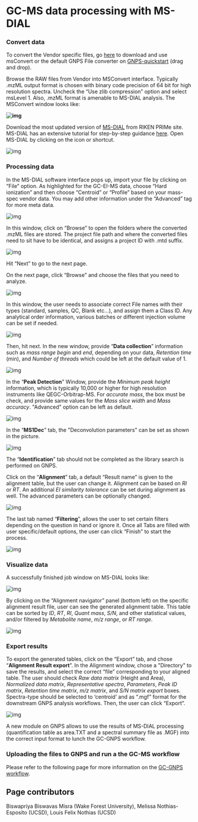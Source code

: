 # GC-MS data processing with MS-DIAL

### Convert data

To convert the Vendor specific files, go [here](http://proteowizard.sourceforge.net/download.html) to download and use msConvert or the default GNPS File converter on [GNPS-quickstart](https://gnps-quickstart.ucsd.edu/conversion) (drag and drop).  

Browse the RAW files from Vendor into MSConvert interface. Typically .mzML output format is chosen with binary code precision of 64 bit for high resolution spectra. Uncheck the “Use zlib compression” option and select msLevel 1. Also, .mzML format is amenable to MS-DIAL analysis. The MSConvert window looks like:  

**![img](img/GC-MS_documentation/Fig_20.png)**

Download the most updated version of [MS-DIAL](https://www.ncbi.nlm.nih.gov/pmc/articles/PMC4449330/) from RIKEN PRIMe site. MS-DIAL has an extensive tutorial  for step-by-step guidance [here](https://mtbinfo-team.github.io/mtbinfo.github.io/MS-DIAL/tutorial.html). Open MS-DIAL by clicking on the icon or shortcut.  

![img](img/GC-MS_documentation/Fig_22.png)

### Processing data

In the MS-DIAL software interface pops up, import your file by clicking on “File” option. As highlighted for the GC-EI-MS data, choose “Hard ionization” and then choose “Centroid” or “Profile” based on your mass-spec vendor data. You may add other information under the “Advanced” tag for more meta data.  

![img](img/GC-MS_documentation/Fig_24.png)

In this window, click on “Browse” to open the folders where the converted .mzML files are stored. The project file path and where the converted files need to sit have to be identical, and assigns a project ID with .mtd suffix.

![img](img/GC-MS_documentation/Fig_25.png)

Hit “Next” to go to the next page.

On the next page, click “Browse” and choose the files that you need to analyze.

![img](img/GC-MS_documentation/Fig_28.png)

In this window, the user needs to associate correct File names with their types (standard, samples, QC, Blank etc...), and assign them a Class ID. Any analytical order information, various batches or different injection volume can be set if needed.  

![img](img/GC-MS_documentation/Fig_29.png)

Then, hit next. In the new window, provide “**Data collection**” information such as *mass range begin* and *end*, depending on your data, *Retention time* (min), and *Number of threads* which could be left at the default value of 1.

![img](img/GC-MS_documentation/Fig_30.png)

In the “**Peak Detection**” Window, provide the *Minimum peak height* information, which is typically 10,000 or higher for high resolution instruments like QEGC-Orbitrap-MS. For *accurate mass*, the box must be check, and provide same values for the *Mass slice width* and *Mass accuracy*. "Advanced" option can be left as default.

![img](img/GC-MS_documentation/Fig_31.png)

In the “**MS1Dec**” tab, the "Deconvolution parameters" can be set as shown in the picture. 

![img](img/GC-MS_documentation/Fig_32.png)

The “**Identification**” tab should not be completed as the library search is performed on GNPS. 

Click on the “**Alignment**” tab, a default “Result name” is given to the alignment table, but the user can change it. Alignment can be based on *RI* or *RT*. An additional *EI similarity tolerance* can be set during alignment as well. The advanced parameters can be optionally changed.

![img](img/GC-MS_documentation/Fig_38.png)

The last tab named “**Filtering**”, allows the user to set certain filters depending on the question in hand or ignore it. Once all Tabs are filled with user specific/default options, the user can click “Finish” to start the process. 

![img](img/GC-MS_documentation/Fig_39.png)

### Visualize data

A successfully finished job window on MS-DIAL looks like:  

![img](img/GC-MS_documentation/Fig_41.png)

By clicking on the “Alignment navigator” panel (bottom left) on the specific alignment result file, user can see the generated alignment table. This table can be sorted by *ID*, *RT*, *RI*, *Quant mass*, *S/N*, and other statistical values, and/or filtered by *Metabolite name*, *m/z range*, or *RT range*. 

![img](img/GC-MS_documentation/Fig_42.png)

### Export results

To export the generated tables, click on the “Export” tab, and chose “**Alignment Result export**”. In the Alignment window, chose a "Directory" to save the results, and select the correct “file” corresponding to your aligned table. The user should check *Raw data matrix* (Height and Area), *Normalized data matrix*, *Representative spectra*, *Parameters*, *Peak ID matrix*, *Retention time matrix*, *m/z matrix*, and *S/N matrix export* boxes. Spectra-type should be selected to ‘centroid’ and as “.mgf” format for the downstream GNPS analysis workflows. Then, the user can click “Export”. 

![img](img/GC-MS_documentation/Fig_48.png)

A new module on GNPS allows to use the results of MS-DIAL processing (quantification table as area.TXT and a spectral summary file as .MGF) into the correct input format to lunch the GC-GNPS workflow.

### Uploading the files to GNPS and run a the GC-MS workflow
Please refer to the following page for more information on the [GC-GNPS workflow](gc-ms-library-molecular-network.md).

## Page contributors
Biswapriya Biswavas Misra (Wake Forest University), Melissa Nothias-Esposito (UCSD), Louis Felix Nothias (UCSD)
